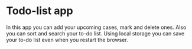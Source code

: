 # Todo-list app

In this app you can add your upcoming cases, mark and delete ones.
Also you can sort and search your to-do list.
Using local storage you can save your to-do list even when you restart the browser.

